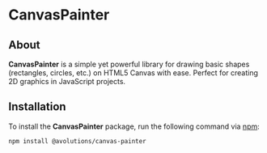# CanvasPainter

## About

**CanvasPainter** is a simple yet powerful library for drawing basic shapes (rectangles, circles, etc.) on HTML5 Canvas with ease. Perfect for creating 2D graphics in JavaScript projects.

## Installation

To install the **CanvasPainter** package, run the following command via [npm](https://npmjs.com/package/@avolutions/canvas-painter):

```bash
npm install @avolutions/canvas-painter
```